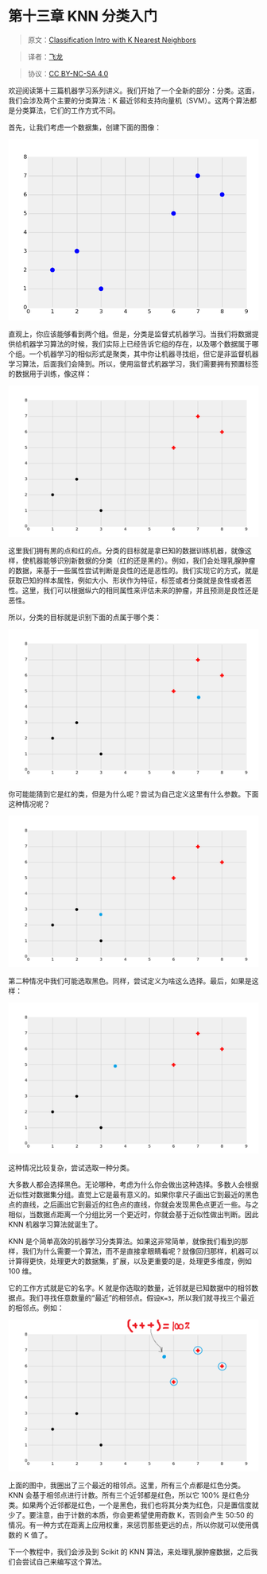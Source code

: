 # 第十三章 KNN 分类入门

> 原文：[Classification Intro with K Nearest Neighbors](https://pythonprogramming.net/k-nearest-neighbors-intro-machine-learning-tutorial/)

> 译者：[飞龙](https://github.com/wizardforcel)

> 协议：[CC BY-NC-SA 4.0](http://creativecommons.org/licenses/by-nc-sa/4.0/)


欢迎阅读第十三篇机器学习系列讲义。我们开始了一个全新的部分：分类。这面，我们会涉及两个主要的分类算法：K 最近邻和支持向量机（SVM）。这两个算法都是分类算法，它们的工作方式不同。

首先，让我们考虑一个数据集，创建下面的图像：

![](img/13-1.png)

直观上，你应该能够看到两个组。但是，分类是监督式机器学习。当我们将数据提供给机器学习算法的时候，我们实际上已经告诉它组的存在，以及哪个数据属于哪个组。一个机器学习的相似形式是聚类，其中你让机器寻找组，但它是非监督机器学习算法，后面我们会降到。所以，使用监督式机器学习，我们需要拥有预置标签的数据用于训练，像这样：

![](img/13-2.png)

这里我们拥有黑的点和红的点。分类的目标就是拿已知的数据训练机器，就像这样，使机器能够识别新数据的分类（红的还是黑的）。例如，我们会处理乳腺肿瘤的数据，来基于一些属性尝试判断是良性的还是恶性的。我们实现它的方式，就是获取已知的样本属性，例如大小、形状作为特征，标签或者分类就是良性或者恶性。这里，我们可以根据纵六的相同属性来评估未来的肿瘤，并且预测是良性还是恶性。

所以，分类的目标就是识别下面的点属于哪个类：

![](img/13-3.png)

你可能能猜到它是红的类，但是为什么呢？尝试为自己定义这里有什么参数。下面这种情况呢？

![](img/13-4.png)

第二种情况中我们可能选取黑色。同样，尝试定义为啥这么选择。最后，如果是这样：

![](img/13-5.png)

这种情况比较复杂，尝试选取一种分类。

大多数人都会选择黑色。无论哪种，考虑为什么你会做出这种选择。多数人会根据近似性对数据集分组。直觉上它是最有意义的。如果你拿尺子画出它到最近的黑色点的直线，之后画出它到最近的红色点的直线，你就会发现黑色点更近一些。与之相似，当数据点距离一个分组比另一个更近时，你就会基于近似性做出判断。因此 KNN 机器学习算法就诞生了。

KNN 是个简单高效的机器学习分类算法。如果这非常简单，就像我们看到的那样，我们为什么需要一个算法，而不是直接拿眼睛看呢？就像回归那样，机器可以计算得更快，处理更大的数据集，扩展，以及更重要的是，处理更多维度，例如 100 维。

它的工作方式就是它的名字。K 就是你选取的数量，近邻就是已知数据中的相邻数据点。我们寻找任意数量的“最近”的相邻点。假设`K=3`，所以我们就寻找三个最近的相邻点。例如：

![](img/13-6.png)

上面的图中，我圈出了三个最近的相邻点。这里，所有三个点都是红色分类。KNN 会基于相邻点进行计数。所有三个近邻都是红色，所以它 100% 是红色分类。如果两个近邻都是红色，一个是黑色，我们也将其分类为红色，只是置信度就少了。要注意，由于计数的本质，你会更希望使用奇数 K，否则会产生 50:50 的情况。有一种方式在距离上应用权重，来惩罚那些更远的点，所以你就可以使用偶数的 K 值了。

下一个教程中，我们会涉及到 Scikit 的 KNN 算法，来处理乳腺肿瘤数据，之后我们会尝试自己来编写这个算法。
